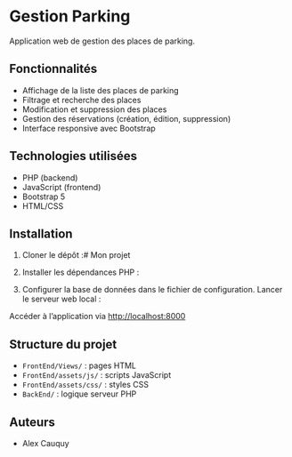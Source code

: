 # Gestion Parking

Application web de gestion des places de parking.

## Fonctionnalités

- Affichage de la liste des places de parking
- Filtrage et recherche des places
- Modification et suppression des places
- Gestion des réservations (création, édition, suppression)
- Interface responsive avec Bootstrap

## Technologies utilisées

- PHP (backend)
- JavaScript (frontend)
- Bootstrap 5
- HTML/CSS

## Installation

1. Cloner le dépôt :# Mon projet

2. Installer les dépendances PHP :

3. Configurer la base de données dans le fichier de configuration.
Lancer le serveur web local :


Accéder à l’application via [http://localhost:8000](http://localhost:8000)

## Structure du projet

- `FrontEnd/Views/` : pages HTML
- `FrontEnd/assets/js/` : scripts JavaScript
- `FrontEnd/assets/css/` : styles CSS
- `BackEnd/` : logique serveur PHP

## Auteurs

- Alex Cauquy